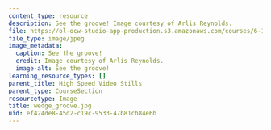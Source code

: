```yaml
---
content_type: resource
description: See the groove! Image courtesy of Arlis Reynolds.
file: https://ol-ocw-studio-app-production.s3.amazonaws.com/courses/6-163-strobe-project-laboratory-fall-2005/ef424de845d2c19c953347b81cb84e6b_wedge_groove.jpg
file_type: image/jpeg
image_metadata:
  caption: See the groove!
  credit: Image courtesy of Arlis Reynolds.
  image-alt: See the groove!
learning_resource_types: []
parent_title: High Speed Video Stills
parent_type: CourseSection
resourcetype: Image
title: wedge_groove.jpg
uid: ef424de8-45d2-c19c-9533-47b81cb84e6b
---
```

